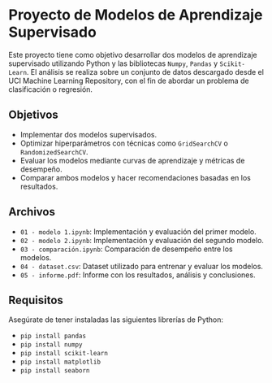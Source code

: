# Proyecto de Modelos de Aprendizaje Supervisado
Este proyecto tiene como objetivo desarrollar dos modelos de aprendizaje supervisado utilizando Python y las bibliotecas `Numpy`, `Pandas` y `Scikit-Learn`. El análisis se realiza sobre un conjunto de datos descargado desde el UCI Machine Learning Repository, con el fin de abordar un problema de clasificación o regresión.
## Objetivos
- Implementar dos modelos supervisados.
- Optimizar hiperparámetros con técnicas como `GridSearchCV` o `RandomizedSearchCV`.
- Evaluar los modelos mediante curvas de aprendizaje y métricas de desempeño.
- Comparar ambos modelos y hacer recomendaciones basadas en los resultados.
## Archivos
- `01 - modelo 1.ipynb`: Implementación y evaluación del primer modelo.
- `02 - modelo 2.ipynb`: Implementación y evaluación del segundo modelo.
- `03 - comparación.ipynb`: Comparación de desempeño entre los modelos.
- `04 - dataset.csv`: Dataset utilizado para entrenar y evaluar los modelos.
- `05 - informe.pdf`: Informe con los resultados, análisis y conclusiones.
## Requisitos
Asegúrate de tener instaladas las siguientes librerías de Python:
- `pip install pandas`
- `pip install numpy`
- `pip install scikit-learn`
- `pip install matplotlib`
- `pip install seaborn`


